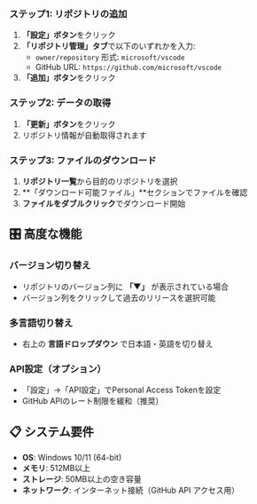 ### ステップ1: リポジトリの追加
1. **「設定」ボタン**をクリック
2. **「リポジトリ管理」タブ**で以下のいずれかを入力:
   - `owner/repository` 形式: `microsoft/vscode`
   - GitHub URL: `https://github.com/microsoft/vscode`
3. **「追加」ボタン**をクリック

### ステップ2: データの取得
1. **「更新」ボタン**をクリック
2. リポジトリ情報が自動取得されます

### ステップ3: ファイルのダウンロード
1. **リポジトリ一覧**から目的のリポジトリを選択
2. **「ダウンロード可能ファイル」**セクションでファイルを確認
3. **ファイルをダブルクリック**でダウンロード開始

## 🎛️ 高度な機能

### バージョン切り替え
- リポジトリのバージョン列に **「▼」** が表示されている場合
- バージョン列をクリックして過去のリリースを選択可能

### 多言語切り替え
- 右上の **言語ドロップダウン** で日本語・英語を切り替え

### API設定（オプション）
- 「設定」→「API設定」でPersonal Access Tokenを設定
- GitHub APIのレート制限を緩和（推奨）

## 📋 システム要件

- **OS**: Windows 10/11 (64-bit)
- **メモリ**: 512MB以上
- **ストレージ**: 50MB以上の空き容量
- **ネットワーク**: インターネット接続（GitHub API アクセス用）
